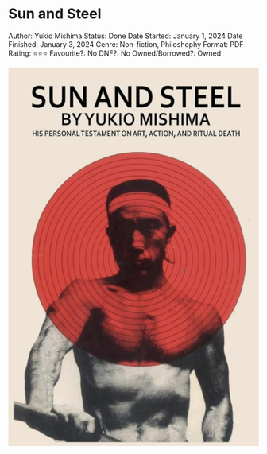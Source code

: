 # Sun and Steel

Author: Yukio Mishima
Status: Done
Date Started: January 1, 2024
Date Finished: January 3, 2024
Genre: Non-fiction, Philoshophy
Format: PDF
Rating: ⭐️⭐️⭐️
Favourite?: No
DNF?: No
Owned/Borrowed?: Owned

![Screenshot 2024-01-02 at 11.05.34.png](Sun%20and%20Steel%20b18aa763fecf49e8b9b3ace7ef01b0db/Screenshot_2024-01-02_at_11.05.34.png)